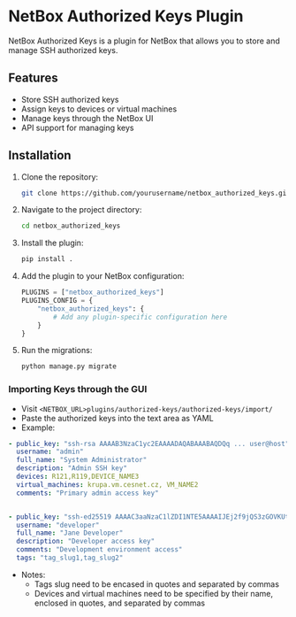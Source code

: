 # NetBox Authorized Keys Plugin

NetBox Authorized Keys is a plugin for NetBox that allows you to store and manage SSH authorized keys.

## Features

- Store SSH authorized keys
- Assign keys to devices or virtual machines
- Manage keys through the NetBox UI
- API support for managing keys

## Installation

1. Clone the repository:
    ```sh
    git clone https://github.com/yourusername/netbox_authorized_keys.git
    ```

2. Navigate to the project directory:
    ```sh
    cd netbox_authorized_keys
    ```

3. Install the plugin:
    ```sh
    pip install .
    ```

4. Add the plugin to your NetBox configuration:
    ```python
    PLUGINS = ["netbox_authorized_keys"]
    PLUGINS_CONFIG = {
        "netbox_authorized_keys": {
            # Add any plugin-specific configuration here
        }
    }
    ```

5. Run the migrations:
    ```sh
    python manage.py migrate
    ```

### Importing Keys through the GUI
- Visit `<NETBOX_URL>plugins/authorized-keys/authorized-keys/import/`
- Paste the authorized keys into the text area as YAML
- Example:
```yaml
- public_key: "ssh-rsa AAAAB3NzaC1yc2EAAAADAQABAAABAQDQq ... user@host"
  username: "admin"
  full_name: "System Administrator"
  description: "Admin SSH key"
  devices: R121,R119,DEVICE_NAME3
  virtual_machines: krupa.vm.cesnet.cz, VM_NAME2
  comments: "Primary admin access key"


- public_key: "ssh-ed25519 AAAAC3aaNzaC1lZDI1NTE5AAAAIJEj2f9jQS3zGOVKUtEtQXFvFJ6YyB4hjQvQEXEsEZGk developer@laptop"
  username: "developer"
  full_name: "Jane Developer"
  description: "Developer access key"
  comments: "Development environment access"
  tags: "tag_slug1,tag_slug2"
```
- Notes:
   - Tags slug need to be encased in quotes and separated by commas
   - Devices and virtual machines need to be specified by their name, enclosed in quotes, and separated by commas